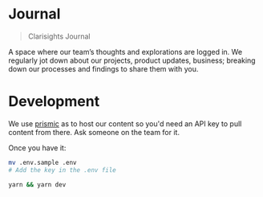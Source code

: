 # Journal

> Clarisights Journal


A space where our team’s thoughts and explorations are logged in. We regularly jot down about our projects, product updates, business; breaking down our processes and findings to share them with you.



# Development

We use [prismic](https://prismic.io/) as to host our content so you'd need an API key to pull content from there. Ask someone on the team for it.

Once you have it:

```bash
mv .env.sample .env
# Add the key in the .env file
```

```bash
yarn && yarn dev
```
